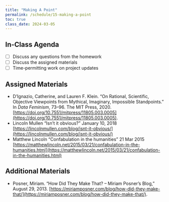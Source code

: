 ```yaml
---
title: "Making A Point"
permalink: /schedule/15-making-a-point
toc: true
class_date: 2024-03-05
---
```


## In-Class Agenda

- [ ] Discuss any questions from the homework
- [ ] Discuss the assigned materials
- [ ] Time-permitting work on project updates

## Assigned Materials

- D’Ignazio, Catherine, and Lauren F. Klein. “On Rational, Scientific, Objective Viewpoints from Mythical, Imaginary, Impossible Standpoints.” In *Data Feminism*, 73–96. The MIT Press, 2020. [https://doi.org/10.7551/mitpress/11805.003.0005](https://doi.org/10.7551/mitpress/11805.003.0005).
- Lincoln Mullen “Isn’t it obvious?” January 10, 2018 [https://lincolnmullen.com/blog/isnt-it-obvious/](https://lincolnmullen.com/blog/isnt-it-obvious/) 
- Matthew Lincoln “Confabulation in the humanities” 21 Mar 2015 [https://matthewlincoln.net/2015/03/21/confabulation-in-the-humanities.html](https://matthewlincoln.net/2015/03/21/confabulation-in-the-humanities.html)


## Additional Materials

- Posner, Miriam. “How Did They Make That? – Miriam Posner’s Blog,” August 29, 2013. [https://miriamposner.com/blog/how-did-they-make-that/](https://miriamposner.com/blog/how-did-they-make-that/). 
